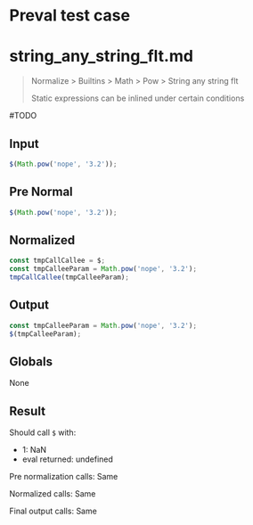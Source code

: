 # Preval test case

# string_any_string_flt.md

> Normalize > Builtins > Math > Pow > String any string flt
>
> Static expressions can be inlined under certain conditions

#TODO

## Input

`````js filename=intro
$(Math.pow('nope', '3.2'));
`````

## Pre Normal

`````js filename=intro
$(Math.pow('nope', '3.2'));
`````

## Normalized

`````js filename=intro
const tmpCallCallee = $;
const tmpCalleeParam = Math.pow('nope', '3.2');
tmpCallCallee(tmpCalleeParam);
`````

## Output

`````js filename=intro
const tmpCalleeParam = Math.pow('nope', '3.2');
$(tmpCalleeParam);
`````

## Globals

None

## Result

Should call `$` with:
 - 1: NaN
 - eval returned: undefined

Pre normalization calls: Same

Normalized calls: Same

Final output calls: Same

